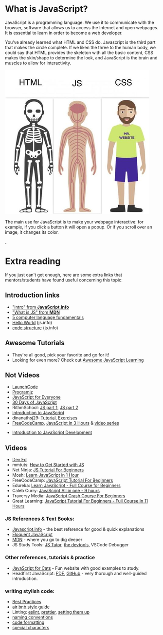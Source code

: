 # What is JavaScript?
JavaScript is a programming language. We use it to communicate with the browser, software that allows us to access the Internet and open webpages. It is essential to learn in order to become a web developer.

You've already learned what HTML and CSS do. Javascript is the third part that makes the circle complete. If we liken the three to the human body, we could say that HTML provides the skeleton with all the basic content, CSS makes the skin/shape to determine the look, and JavaScript is the brain and muscles to allow for interactivity.

![Human Body](./assets/humanbody.jpg)

The main use for JavaScript is to make your webpage interactive: for example, if you click a button it will open a popup. Or if you scroll over an image, it changes its color.

<a href="https://www.youtube.com/watch?v=nItSSTwBvSU">
<img src="https://via.placeholder.com/728x90.png?text=Video+Preview+Coming+Soon" alt="" />
</a>

<a href="https://www.youtube.com/watch?v=OSWppEa2Zac">
<img src="https://via.placeholder.com/728x90.png?text=Video+Preview+Coming+Soon" alt="" />
</a>

# Extra reading
If you just can't get enough, here are some extra links that mentors/students have found useful concerning this topic:

## Introduction links
* ["Intro" from __JavaScript.info__](https://javascript.info/intro)
* ["What is JS" from __MDN__](https://developer.mozilla.org/en-US/docs/Learn/JavaScript/First_steps/What_is_JavaScript)
* [5 computer language fundamentals](https://blog.upperlinecode.com/computer-language-fundamentals-five-core-concepts-1aa43e929f40)
* [Hello World](https://javascript.info/hello-world) (js.info)
* [code structure](https://javascript.info/structure) (js.info)

## Awesome Tutorials

* They're all good, pick your favorite and go for it!
* Looking for even more? Check out [Awesome JavaScript Learning](https://github.com/micromata/awesome-javascript-learning)

## Not Videos

* [LaunchCode](https://education.launchcode.org/intro-to-professional-web-dev/index.html)
* [Programiz](https://www.programiz.com/javascript)
* [JavaScript for Everyone](https://github.com/Asabeneh/JavaScript-for-Everyone)
* [30 Days of JavaScript](https://github.com/Asabeneh/30DaysOfJavaScript)
* RithmSchool: [JS part 1](https://www.rithmschool.com/courses/javascript), [JS part 2](https://www.rithmschool.com/courses/intermediate-javascript/)
* [Introduction to JavaScript](https://github.com/nerdschoolbergen/introduction-to-javascript)
* dinanathsj29: [Tutorial](https://github.com/dinanathsj29/javascript-beginners-tutorial), [Exercises](Javhttps://github.com/dinanathsj29/javascript-exercise-beginners)
* [FreeCodeCamp](https://www.freecodecamp.org), [JavaScript in 3 Hours](https://www.youtube.com/watch?v=PkZNo7MFNFg) & [video series](https://medium.freecodecamp.org/my-giant-javascript-basics-course-is-now-live-on-youtube-and-its-100-free-9020a21bbc27)
- [Introduction to JavaScript Development](https://www.udemy.com/refactoru-intro-js)

## Videos

* [Dev Ed](https://www.youtube.com/watch?v=edlFjlzxkSI&list=PLDyQo7g0_nsX8_gZAB8KD1lL4j4halQBJ)
* mmtuts: [How to Get Started with JS](https://www.youtube.com/watch?v=ItYye9h_RXg&list=PL0eyrZgxdwhxNGMWROnaY35NLyEjTqcgB&index=1)
* Net Ninja: [JS Tutorial For Beginners](https://www.youtube.com/watch?v=qoSksQ4s_hg&list=PL4cUxeGkcC9i9Ae2D9Ee1RvylH38dKuET)
* Mosh: [Learn JavaScript in 1 Hour](https://www.youtube.com/watch?v=W6NZfCO5SIk)
* FreeCodeCamp: [JavaScript Tutorial For Beginners](https://www.youtube.com/watch?v=PkZNo7MFNFg&amp;t=7070s)
* Edureka: [Learn JavaScript - Full Course for Beginners](https://www.youtube.com/watch?v=o1IaduQICO0&t=4461s)
* Caleb Curry: [JavaScript All in one - 9 hours](https://www.youtube.com/watch?v=9M4XKi25I2M&t=13825s)
* Traversy Media: [JavaScript Crash Course For Beginners](https://www.youtube.com/watch?v=hdI2bqOjy3c&t=2003s)
* Great Learning: [JavaScript Tutorial For Beginners - Full Course In 11 Hours ](https://www.youtube.com/watch?v=g1X6b5tRvrw)

### JS References & Text Books:

* [Javascript.info](https://javascript.info) - the best reference for good & quick explanations
* [Eloquent JavaScript](https://eloquentjavascript.net/Eloquent_JavaScript.pdf)
* [MDN](https://developer.mozilla.org/en-US/docs/Learn/Getting_started_with_the_web/JavaScript_basics) - where you go to dig deeper
* JS Study Tools: [JS Tutor](http://www.pythontutor.com/live.html#mode=edit), [the devtools](https://developer.mozilla.org/en-US/docs/Tools), VSCode Debugger
 
### Other references, tutorials & practice

* [JavaScript for Cats](http://jsforcats.com) - Fun website with good examples to study.
* Headfirst JavaScript: [PDF](http://wickedlysmart.com/wp-content/uploads/2014/03/Head_First_JavaScript_Programming_SampleChapter.pdf), [GitHub](https://github.com/bethrobson/Head-First-JavaScript-Programming) - very thorough and well-guided introduction.



### writing stylish code:
* [Best Practices](https://github.com/nerdschoolbergen/javascript-best-practices)
* [air bnb style guide](https://github.com/airbnb/javascript)
* Linting: [eslint](https://marketplace.visualstudio.com/items?itemName=dbaeumer.vscode-eslint), [prettier](https://marketplace.visualstudio.com/items?itemName=esbenp.prettier-vscode), [setting them up](https://www.youtube.com/watch?v=YIvjKId9m2c)
* [naming conventions](https://github.com/pixeltocode/fundamentals/blob/master/fundamentals/naming_conventions.md)
* [code formatting](https://github.com/pixel2code/Fundamentals/blob/main/fundamentals/code_formatting.md)
* [special characters](https://github.com/pixel2code/fundamentals/blob/master/fundamentals/names_of_special_characters.md)
